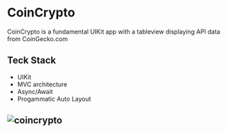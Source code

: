 # CoinCrypto 
CoinCrypto is a fundamental UIKit app with a tableview displaying API data from CoinGecko.com  
## Teck Stack
- UIKit
- MVC architecture
- Async/Await
- Progammatic Auto Layout
## ![coincrypto](https://github.com/user-attachments/assets/4f5cd773-40f0-4400-9c04-38908ce8398e)
